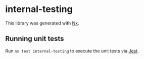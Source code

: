 # internal-testing

This library was generated with [Nx](https://nx.dev).

## Running unit tests

Run `nx test internal-testing` to execute the unit tests via [Jest](https://jestjs.io).
